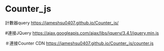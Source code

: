 # Counter_js
計數器query
https://jameshsu0407.github.io/Counter_js/

#連接JQuery
https://ajax.googleapis.com/ajax/libs/jquery/3.4.1/jquery.min.js

＃連接Counter CDN
https://jameshsu0407.github.io/Counter_js/counter.js
